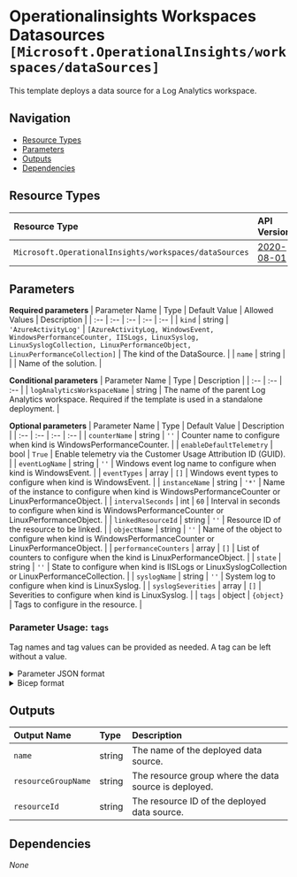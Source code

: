 # Operationalinsights Workspaces Datasources `[Microsoft.OperationalInsights/workspaces/dataSources]`

This template deploys a data source for a Log Analytics workspace.

## Navigation

- [Resource Types](#Resource-Types)
- [Parameters](#Parameters)
- [Outputs](#Outputs)
- [Dependencies](#Dependencies)

## Resource Types

| Resource Type | API Version |
| :-- | :-- |
| `Microsoft.OperationalInsights/workspaces/dataSources` | [2020-08-01](https://docs.microsoft.com/en-us/azure/templates/Microsoft.OperationalInsights/2020-08-01/workspaces/dataSources) |

## Parameters

**Required parameters**
| Parameter Name | Type | Default Value | Allowed Values | Description |
| :-- | :-- | :-- | :-- | :-- |
| `kind` | string | `'AzureActivityLog'` | `[AzureActivityLog, WindowsEvent, WindowsPerformanceCounter, IISLogs, LinuxSyslog, LinuxSyslogCollection, LinuxPerformanceObject, LinuxPerformanceCollection]` | The kind of the DataSource. |
| `name` | string |  |  | Name of the solution. |

**Conditional parameters**
| Parameter Name | Type | Description |
| :-- | :-- | :-- |
| `logAnalyticsWorkspaceName` | string | The name of the parent Log Analytics workspace. Required if the template is used in a standalone deployment. |

**Optional parameters**
| Parameter Name | Type | Default Value | Description |
| :-- | :-- | :-- | :-- |
| `counterName` | string | `''` | Counter name to configure when kind is WindowsPerformanceCounter. |
| `enableDefaultTelemetry` | bool | `True` | Enable telemetry via the Customer Usage Attribution ID (GUID). |
| `eventLogName` | string | `''` | Windows event log name to configure when kind is WindowsEvent. |
| `eventTypes` | array | `[]` | Windows event types to configure when kind is WindowsEvent. |
| `instanceName` | string | `'*'` | Name of the instance to configure when kind is WindowsPerformanceCounter or LinuxPerformanceObject. |
| `intervalSeconds` | int | `60` | Interval in seconds to configure when kind is WindowsPerformanceCounter or LinuxPerformanceObject. |
| `linkedResourceId` | string | `''` | Resource ID of the resource to be linked. |
| `objectName` | string | `''` | Name of the object to configure when kind is WindowsPerformanceCounter or LinuxPerformanceObject. |
| `performanceCounters` | array | `[]` | List of counters to configure when the kind is LinuxPerformanceObject. |
| `state` | string | `''` | State to configure when kind is IISLogs or LinuxSyslogCollection or LinuxPerformanceCollection. |
| `syslogName` | string | `''` | System log to configure when kind is LinuxSyslog. |
| `syslogSeverities` | array | `[]` | Severities to configure when kind is LinuxSyslog. |
| `tags` | object | `{object}` | Tags to configure in the resource. |


### Parameter Usage: `tags`

Tag names and tag values can be provided as needed. A tag can be left without a value.

<details>

<summary>Parameter JSON format</summary>

```json
"tags": {
    "value": {
        "Environment": "Non-Prod",
        "Contact": "test.user@testcompany.com",
        "PurchaseOrder": "1234",
        "CostCenter": "7890",
        "ServiceName": "DeploymentValidation",
        "Role": "DeploymentValidation"
    }
}
```

</details>

<details>

<summary>Bicep format</summary>

```bicep
tags: {
    Environment: 'Non-Prod'
    Contact: 'test.user@testcompany.com'
    PurchaseOrder: '1234'
    CostCenter: '7890'
    ServiceName: 'DeploymentValidation'
    Role: 'DeploymentValidation'
}
```

</details>
<p>

## Outputs

| Output Name | Type | Description |
| :-- | :-- | :-- |
| `name` | string | The name of the deployed data source. |
| `resourceGroupName` | string | The resource group where the data source is deployed. |
| `resourceId` | string | The resource ID of the deployed data source. |

## Dependencies

_None_
